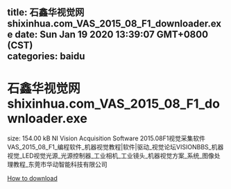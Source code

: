 
title: 石鑫华视觉网shixinhua.com_VAS_2015_08_F1_downloader.exe
date: Sun Jan 19 2020 13:39:07 GMT+0800 (CST)    
categories: baidu
---

# 石鑫华视觉网shixinhua.com_VAS_2015_08_F1_downloader.exe
size: 154.00 kB
 NI Vision Acquisition Software 2015.08F1视觉采集软件VAS_2015_08_F1_编程软件_机器视觉教程|软件|驱动_视觉论坛VISIONBBS_机器视觉_LED视觉光源_光源控制器_工业相机_工业镜头_机器视觉方案_系统_图像处理教程_东莞市华动智能科技有限公司
 

[How to download](https://bpcam.bemobtrk.com/go/2ceec3aa-1ca2-46d6-b9ff-aaa5c184517c?jno=1266)